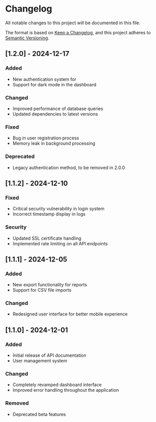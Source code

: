 # Changelog
All notable changes to this project will be documented in this file.

The format is based on [Keep a Changelog](https://keepachangelog.com/en/1.0.0/),
and this project adheres to [Semantic Versioning](https://semver.org/spec/v2.0.0.html).

## [1.2.0] - 2024-12-17
### Added
- New authentication system for 
- Support for dark mode in the dashboard

### Changed
- Improved performance of database queries
- Updated dependencies to latest versions

### Fixed
- Bug in user registration process
- Memory leak in background processing

### Deprecated
- Legacy authentication method, to be removed in 2.0.0

## [1.1.2] - 2024-12-10
### Fixed
- Critical security vulnerability in login system
- Incorrect timestamp display in logs

### Security
- Updated SSL certificate handling
- Implemented rate limiting on all API endpoints

## [1.1.1] - 2024-12-05
### Added
- New export functionality for reports
- Support for CSV file imports

### Changed
- Redesigned user interface for better mobile experience

## [1.1.0] - 2024-12-01
### Added
- Initial release of API documentation
- User management system

### Changed
- Completely revamped dashboard interface
- Improved error handling throughout the application

### Removed
- Deprecated beta features